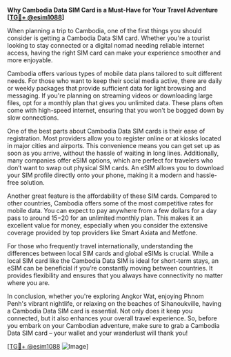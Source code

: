 **Why Cambodia Data SIM Card is a Must-Have for Your Travel Adventure [[TG💪+ @esim1088](https://t.me/s/esim1088)]**

When planning a trip to Cambodia, one of the first things you should consider is getting a Cambodia Data SIM card. Whether you're a tourist looking to stay connected or a digital nomad needing reliable internet access, having the right SIM card can make your experience smoother and more enjoyable.

Cambodia offers various types of mobile data plans tailored to suit different needs. For those who want to keep their social media active, there are daily or weekly packages that provide sufficient data for light browsing and messaging. If you're planning on streaming videos or downloading large files, opt for a monthly plan that gives you unlimited data. These plans often come with high-speed internet, ensuring that you won't be bogged down by slow connections.

One of the best parts about Cambodia Data SIM cards is their ease of registration. Most providers allow you to register online or at kiosks located in major cities and airports. This convenience means you can get set up as soon as you arrive, without the hassle of waiting in long lines. Additionally, many companies offer eSIM options, which are perfect for travelers who don’t want to swap out physical SIM cards. An eSIM allows you to download your SIM profile directly onto your phone, making it a modern and hassle-free solution.

Another great feature is the affordability of these SIM cards. Compared to other countries, Cambodia offers some of the most competitive rates for mobile data. You can expect to pay anywhere from a few dollars for a day pass to around $15-$20 for an unlimited monthly plan. This makes it an excellent value for money, especially when you consider the extensive coverage provided by top providers like Smart Axiata and Metfone.

For those who frequently travel internationally, understanding the differences between local SIM cards and global eSIMs is crucial. While a local SIM card like the Cambodia Data SIM is ideal for short-term stays, an eSIM can be beneficial if you’re constantly moving between countries. It provides flexibility and ensures that you always have connectivity no matter where you are.

In conclusion, whether you're exploring Angkor Wat, enjoying Phnom Penh's vibrant nightlife, or relaxing on the beaches of Sihanoukville, having a Cambodia Data SIM card is essential. Not only does it keep you connected, but it also enhances your overall travel experience. So, before you embark on your Cambodian adventure, make sure to grab a Cambodia Data SIM card – your wallet and your wanderlust will thank you!

[[TG💪+ @esim1088](https://t.me/s/esim1088) ![Image](https://i.postimg.cc/Y0z9fWf4/image.png)]